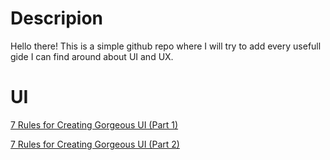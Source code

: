 # Descripion
Hello there! This is a simple github repo where I will try to add every usefull gide I can find around 
about UI and UX.


# UI

[7 Rules for Creating Gorgeous UI (Part 1)](https://medium.com/@erikdkennedy/7-rules-for-creating-gorgeous-ui-part-1-559d4e805cda)

[7 Rules for Creating Gorgeous UI (Part 2)](https://medium.com/@erikdkennedy/7-rules-for-creating-gorgeous-ui-part-2-430de537ba96)
